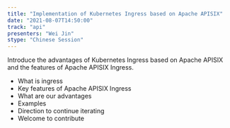 ```yaml
---
title: "Implementation of Kubernetes Ingress based on Apache APISIX"
date: "2021-08-07T14:50:00" 
track: "api"
presenters: "Wei Jin"
stype: "Chinese Session"
---
```

Introduce the advantages of Kubernetes Ingress based on Apache APISIX and the features of Apache APISIX Ingress.
 * What is ingress
 * Key features of Apache APISIX Ingress
 * What are our advantages 
 * Examples
 * Direction to continue iterating
 * Welcome to contribute